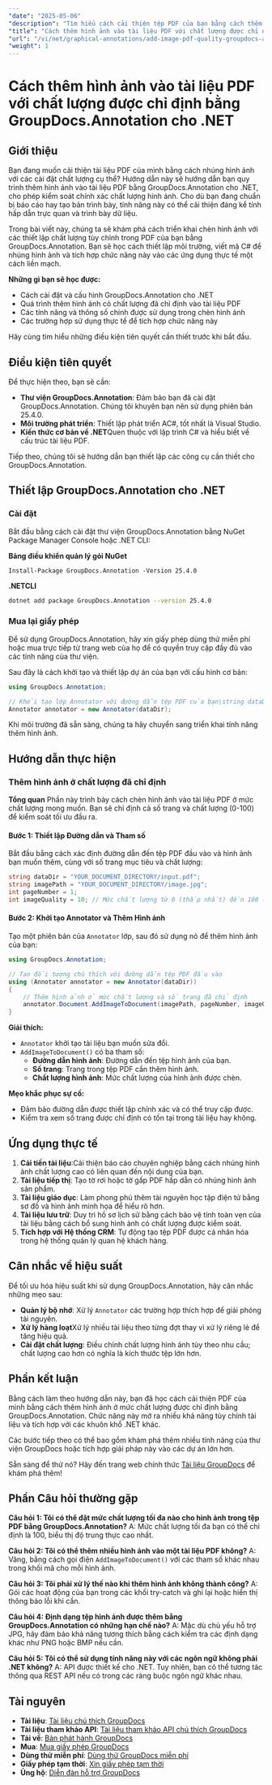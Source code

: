 ```yaml
---
"date": "2025-05-06"
"description": "Tìm hiểu cách cải thiện tệp PDF của bạn bằng cách thêm hình ảnh ở mức chất lượng được chỉ định bằng GroupDocs.Annotation cho .NET. Cải thiện tính hấp dẫn trực quan của tài liệu và trình bày dữ liệu."
"title": "Cách thêm hình ảnh vào tài liệu PDF với chất lượng được chỉ định bằng GroupDocs.Annotation cho .NET"
"url": "/vi/net/graphical-annotations/add-image-pdf-quality-groupdocs-annotation-net/"
"weight": 1
---
```


# Cách thêm hình ảnh vào tài liệu PDF với chất lượng được chỉ định bằng GroupDocs.Annotation cho .NET

## Giới thiệu

Bạn đang muốn cải thiện tài liệu PDF của mình bằng cách nhúng hình ảnh với các cài đặt chất lượng cụ thể? Hướng dẫn này sẽ hướng dẫn bạn quy trình thêm hình ảnh vào tài liệu PDF bằng GroupDocs.Annotation cho .NET, cho phép kiểm soát chính xác chất lượng hình ảnh. Cho dù bạn đang chuẩn bị báo cáo hay tạo bản trình bày, tính năng này có thể cải thiện đáng kể tính hấp dẫn trực quan và trình bày dữ liệu.

Trong bài viết này, chúng ta sẽ khám phá cách triển khai chèn hình ảnh với các thiết lập chất lượng tùy chỉnh trong PDF của bạn bằng GroupDocs.Annotation. Bạn sẽ học cách thiết lập môi trường, viết mã C# để nhúng hình ảnh và tích hợp chức năng này vào các ứng dụng thực tế một cách liền mạch.

**Những gì bạn sẽ học được:**
- Cách cài đặt và cấu hình GroupDocs.Annotation cho .NET
- Quá trình thêm hình ảnh có chất lượng đã chỉ định vào tài liệu PDF
- Các tính năng và thông số chính được sử dụng trong chèn hình ảnh
- Các trường hợp sử dụng thực tế để tích hợp chức năng này

Hãy cùng tìm hiểu những điều kiện tiên quyết cần thiết trước khi bắt đầu.

## Điều kiện tiên quyết

Để thực hiện theo, bạn sẽ cần:
- **Thư viện GroupDocs.Annotation**: Đảm bảo bạn đã cài đặt GroupDocs.Annotation. Chúng tôi khuyên bạn nên sử dụng phiên bản 25.4.0.
- **Môi trường phát triển**: Thiết lập phát triển AC#, tốt nhất là Visual Studio.
- **Kiến thức cơ bản về .NET**Quen thuộc với lập trình C# và hiểu biết về cấu trúc tài liệu PDF.

Tiếp theo, chúng tôi sẽ hướng dẫn bạn thiết lập các công cụ cần thiết cho GroupDocs.Annotation.

## Thiết lập GroupDocs.Annotation cho .NET

### Cài đặt

Bắt đầu bằng cách cài đặt thư viện GroupDocs.Annotation bằng NuGet Package Manager Console hoặc .NET CLI:

**Bảng điều khiển quản lý gói NuGet**
```shell
Install-Package GroupDocs.Annotation -Version 25.4.0
```

**\.NETCLI**
```bash
dotnet add package GroupDocs.Annotation --version 25.4.0
```

### Mua lại giấy phép

Để sử dụng GroupDocs.Annotation, hãy xin giấy phép dùng thử miễn phí hoặc mua trực tiếp từ trang web của họ để có quyền truy cập đầy đủ vào các tính năng của thư viện.

Sau đây là cách khởi tạo và thiết lập dự án của bạn với cấu hình cơ bản:

```csharp
using GroupDocs.Annotation;

// Khởi tạo lớp Annotator với đường dẫn tệp PDF của bạn\string dataDir = "YOUR_DOCUMENT_DIRECTORY/input.pdf";
Annotator annotator = new Annotator(dataDir);
```

Khi môi trường đã sẵn sàng, chúng ta hãy chuyển sang triển khai tính năng thêm hình ảnh.

## Hướng dẫn thực hiện

### Thêm hình ảnh ở chất lượng đã chỉ định

**Tổng quan**
Phần này trình bày cách chèn hình ảnh vào tài liệu PDF ở mức chất lượng mong muốn. Bạn sẽ chỉ định cả số trang và chất lượng (0-100) để kiểm soát tối ưu đầu ra.

#### Bước 1: Thiết lập Đường dẫn và Tham số
Bắt đầu bằng cách xác định đường dẫn đến tệp PDF đầu vào và hình ảnh bạn muốn thêm, cùng với số trang mục tiêu và chất lượng:

```csharp
string dataDir = "YOUR_DOCUMENT_DIRECTORY/input.pdf";
string imagePath = "YOUR_DOCUMENT_DIRECTORY/image.jpg";
int pageNumber = 1;
int imageQuality = 10; // Mức chất lượng từ 0 (thấp nhất) đến 100 (cao nhất)
```

#### Bước 2: Khởi tạo Annotator và Thêm Hình ảnh
Tạo một phiên bản của `Annotator` lớp, sau đó sử dụng nó để thêm hình ảnh của bạn:

```csharp
using GroupDocs.Annotation;

// Tạo đối tượng chú thích với đường dẫn tệp PDF đầu vào
using (Annotator annotator = new Annotator(dataDir))
{
    // Thêm hình ảnh ở mức chất lượng và số trang đã chỉ định
    annotator.Document.AddImageToDocument(imagePath, pageNumber, imageQuality);
}
```

**Giải thích:**
- `Annotator` khởi tạo tài liệu bạn muốn sửa đổi.
- `AddImageToDocument()` có ba tham số:
  - **Đường dẫn hình ảnh**: Đường dẫn đến tệp hình ảnh của bạn.
  - **Số trang**: Trang trong tệp PDF cần thêm hình ảnh.
  - **Chất lượng hình ảnh**: Mức chất lượng của hình ảnh được chèn.

**Mẹo khắc phục sự cố:**
- Đảm bảo đường dẫn được thiết lập chính xác và có thể truy cập được.
- Kiểm tra xem số trang được chỉ định có tồn tại trong tài liệu hay không.

## Ứng dụng thực tế
1. **Cải tiến tài liệu**:Cải thiện báo cáo chuyên nghiệp bằng cách nhúng hình ảnh chất lượng cao có liên quan đến nội dung của bạn.
2. **Tài liệu tiếp thị**: Tạo tờ rơi hoặc tờ gấp PDF hấp dẫn có nhúng hình ảnh sản phẩm.
3. **Tài liệu giáo dục**: Làm phong phú thêm tài nguyên học tập điện tử bằng sơ đồ và hình ảnh minh họa để hiểu rõ hơn.
4. **Tài liệu lưu trữ**: Duy trì hồ sơ lịch sử bằng cách bảo vệ tính toàn vẹn của tài liệu bằng cách bổ sung hình ảnh có chất lượng được kiểm soát.
5. **Tích hợp với Hệ thống CRM**: Tự động tạo tệp PDF được cá nhân hóa trong hệ thống quản lý quan hệ khách hàng.

## Cân nhắc về hiệu suất
Để tối ưu hóa hiệu suất khi sử dụng GroupDocs.Annotation, hãy cân nhắc những mẹo sau:
- **Quản lý bộ nhớ**: Xử lý `Annotator` các trường hợp thích hợp để giải phóng tài nguyên.
- **Xử lý hàng loạt**Xử lý nhiều tài liệu theo từng đợt thay vì xử lý riêng lẻ để tăng hiệu quả.
- **Cài đặt chất lượng**: Điều chỉnh chất lượng hình ảnh tùy theo nhu cầu; chất lượng cao hơn có nghĩa là kích thước tệp lớn hơn.

## Phần kết luận
Bằng cách làm theo hướng dẫn này, bạn đã học cách cải thiện PDF của mình bằng cách thêm hình ảnh ở mức chất lượng được chỉ định bằng GroupDocs.Annotation. Chức năng này mở ra nhiều khả năng tùy chỉnh tài liệu và tích hợp với các khuôn khổ .NET khác.

Các bước tiếp theo có thể bao gồm khám phá thêm nhiều tính năng của thư viện GroupDocs hoặc tích hợp giải pháp này vào các dự án lớn hơn.

Sẵn sàng để thử nó? Hãy đến trang web chính thức [Tài liệu GroupDocs](https://docs.groupdocs.com/annotation/net/) để khám phá thêm!

## Phần Câu hỏi thường gặp
**Câu hỏi 1: Tôi có thể đặt mức chất lượng tối đa nào cho hình ảnh trong tệp PDF bằng GroupDocs.Annotation?**
A: Mức chất lượng tối đa bạn có thể chỉ định là 100, biểu thị độ trung thực cao nhất.

**Câu hỏi 2: Tôi có thể thêm nhiều hình ảnh vào một tài liệu PDF không?**
A: Vâng, bằng cách gọi điện `AddImageToDocument()` với các tham số khác nhau trong khối mã cho mỗi hình ảnh.

**Câu hỏi 3: Tôi phải xử lý thế nào khi thêm hình ảnh không thành công?**
A: Gói các hoạt động của bạn trong các khối try-catch và ghi lại hoặc hiển thị thông báo lỗi khi cần.

**Câu hỏi 4: Định dạng tệp hình ảnh được thêm bằng GroupDocs.Annotation có những hạn chế nào?**
A: Mặc dù chủ yếu hỗ trợ JPG, hãy đảm bảo khả năng tương thích bằng cách kiểm tra các định dạng khác như PNG hoặc BMP nếu cần.

**Câu hỏi 5: Tôi có thể sử dụng tính năng này với các ngôn ngữ không phải .NET không?**
A: API được thiết kế cho .NET. Tuy nhiên, bạn có thể tương tác thông qua REST API nếu có trong các ràng buộc ngôn ngữ khác nhau.

## Tài nguyên
- **Tài liệu**: [Tài liệu chú thích GroupDocs](https://docs.groupdocs.com/annotation/net/)
- **Tài liệu tham khảo API**: [Tài liệu tham khảo API chú thích GroupDocs](https://reference.groupdocs.com/annotation/net/)
- **Tải về**: [Bản phát hành GroupDocs](https://releases.groupdocs.com/annotation/net/)
- **Mua**: [Mua giấy phép GroupDocs](https://purchase.groupdocs.com/buy)
- **Dùng thử miễn phí**: [Dùng thử GroupDocs miễn phí](https://releases.groupdocs.com/annotation/net/)
- **Giấy phép tạm thời**: [Xin giấy phép tạm thời](https://purchase.groupdocs.com/temporary-license/)
- **Ủng hộ**: [Diễn đàn hỗ trợ GroupDocs](https://forum.groupdocs.com/c/annotation/)